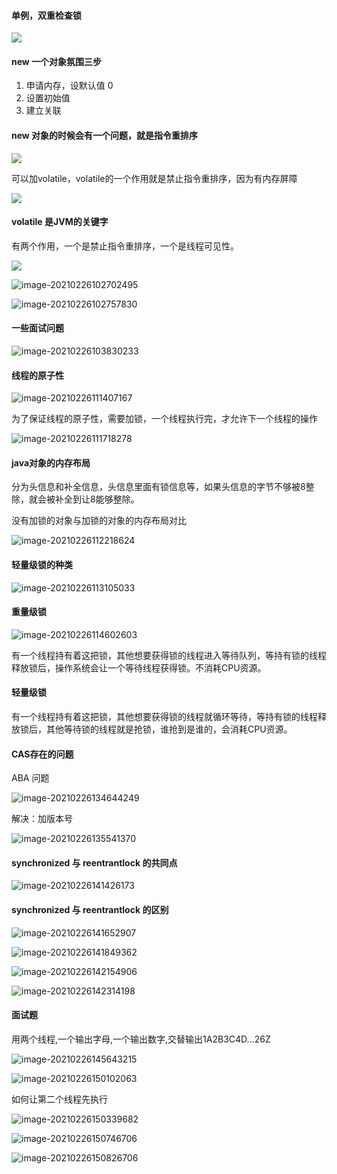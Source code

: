 #### 单例，双重检查锁

![](https://raw.githubusercontent.com/wuwenyishi/wuwen/master/pictureBed/20210226094709.png)



#### new 一个对象氛围三步

1. 申请内存，设默认值 0 
2. 设置初始值 
3. 建立关联

#### new 对象的时候会有一个问题，就是指令重排序

![](https://raw.githubusercontent.com/wuwenyishi/wuwen/master/pictureBed/20210226095658.png)

可以加volatile，volatile的一个作用就是禁止指令重排序，因为有内存屏障

![](https://raw.githubusercontent.com/wuwenyishi/wuwen/master/pictureBed/20210226100612.png)

#### volatile 是JVM的关键字

有两个作用，一个是禁止指令重排序，一个是线程可见性。

![](https://raw.githubusercontent.com/wuwenyishi/wuwen/master/pictureBed/20210226101428.png)

![image-20210226102702495](https://raw.githubusercontent.com/wuwenyishi/wuwen/master/pictureBed/20210226102705.png)



![image-20210226102757830](https://raw.githubusercontent.com/wuwenyishi/wuwen/master/pictureBed/20210226102800.png)

#### 一些面试问题

![image-20210226103830233](https://raw.githubusercontent.com/wuwenyishi/wuwen/master/pictureBed/20210226103831.png)



#### 线程的原子性

![image-20210226111407167](https://raw.githubusercontent.com/wuwenyishi/wuwen/master/pictureBed/20210226111409.png)

为了保证线程的原子性，需要加锁，一个线程执行完，才允许下一个线程的操作

![image-20210226111718278](https://raw.githubusercontent.com/wuwenyishi/wuwen/master/pictureBed/20210226111719.png)

#### java对象的内存布局

分为头信息和补全信息，头信息里面有锁信息等，如果头信息的字节不够被8整除，就会被补全到让8能够整除。

没有加锁的对象与加锁的对象的内存布局对比

![image-20210226112218624](https://raw.githubusercontent.com/wuwenyishi/wuwen/master/pictureBed/20210226112221.png)



#### 轻量级锁的种类

![image-20210226113105033](https://raw.githubusercontent.com/wuwenyishi/wuwen/master/pictureBed/20210226113106.png)

#### 重量级锁

![image-20210226114602603](https://raw.githubusercontent.com/wuwenyishi/wuwen/master/pictureBed/20210226114604.png)

有一个线程持有着这把锁，其他想要获得锁的线程进入等待队列，等持有锁的线程释放锁后，操作系统会让一个等待线程获得锁。不消耗CPU资源。

#### 轻量级锁

有一个线程持有着这把锁，其他想要获得锁的线程就循环等待，等持有锁的线程释放锁后，其他等待锁的线程就是抢锁，谁抢到是谁的，会消耗CPU资源。

#### CAS存在的问题

ABA 问题

![image-20210226134644249](https://raw.githubusercontent.com/wuwenyishi/wuwen/master/pictureBed/20210226134646.png)

解决：加版本号

![image-20210226135541370](https://raw.githubusercontent.com/wuwenyishi/wuwen/master/pictureBed/20210226135543.png)



#### synchronized 与 reentrantlock 的共同点

![image-20210226141426173](https://raw.githubusercontent.com/wuwenyishi/wuwen/master/pictureBed/20210226141427.png)

#### synchronized 与 reentrantlock 的区别

![image-20210226141652907](https://raw.githubusercontent.com/wuwenyishi/wuwen/master/pictureBed/20210226141654.png)

![image-20210226141849362](https://raw.githubusercontent.com/wuwenyishi/wuwen/master/pictureBed/20210226141850.png)

![image-20210226142154906](https://raw.githubusercontent.com/wuwenyishi/wuwen/master/pictureBed/20210226142156.png)

![image-20210226142314198](https://raw.githubusercontent.com/wuwenyishi/wuwen/master/pictureBed/20210226142315.png)

#### 面试题

用两个线程,一个输出字母,一个输出数字,交替输出1A2B3C4D…26Z

![image-20210226145643215](https://raw.githubusercontent.com/wuwenyishi/wuwen/master/pictureBed/20210226145644.png)

![image-20210226150102063](https://raw.githubusercontent.com/wuwenyishi/wuwen/master/pictureBed/20210226150103.png)

 如何让第二个线程先执行

![image-20210226150339682](https://raw.githubusercontent.com/wuwenyishi/wuwen/master/pictureBed/20210226150342.png)

![image-20210226150746706](https://raw.githubusercontent.com/wuwenyishi/wuwen/master/pictureBed/20210226150748.png)

![image-20210226150826706](https://raw.githubusercontent.com/wuwenyishi/wuwen/master/pictureBed/20210226150827.png) 